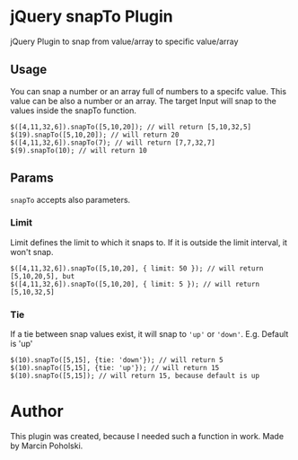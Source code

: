 # jQuery snapTo Plugin
jQuery Plugin to snap from value/array to specific value/array

## Usage
You can snap a number or an array full of numbers to a specifc value. This value can be also a number or an array. The target Input will snap to the values inside the snapTo function.

```
$([4,11,32,6]).snapTo([5,10,20]); // will return [5,10,32,5]
$(19).snapTo([5,10,20]); // will return 20
$([4,11,32,6]).snapTo(7); // will return [7,7,32,7]
$(9).snapTo(10); // will return 10
```
## Params

`snapTo` accepts also parameters.

### Limit

Limit defines the limit to which it snaps to. If it is outside the limit interval, it won't snap.

```
$([4,11,32,6]).snapTo([5,10,20], { limit: 50 }); // will return [5,10,20,5], but
$([4,11,32,6]).snapTo([5,10,20], { limit: 5 }); // will return [5,10,32,5]
```

### Tie

If a tie between snap values exist, it will snap to `'up'` or `'down'`. E.g.
Default is 'up'

```
$(10).snapTo([5,15], {tie: 'down'}); // will return 5
$(10).snapTo([5,15], {tie: 'up'}); // will return 15
$(10).snapTo([5,15]); // will return 15, because default is up
```

# Author

This plugin was created, because I needed such a function in work. Made by Marcin Poholski.
